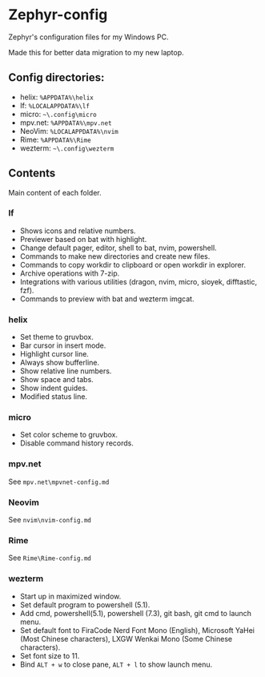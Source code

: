 # Zephyr-config

Zephyr's configuration files for my Windows PC.

Made this for better data migration to my new laptop.

## Config directories:

- helix: `%APPDATA%\helix`
- lf: `%LOCALAPPDATA%\lf`
- micro: `~\.config\micro`
- mpv.net: `%APPDATA%\mpv.net`
- NeoVim: `%LOCALAPPDATA%\nvim`
- Rime: `%APPDATA%\Rime`
- wezterm: `~\.config\wezterm`

## Contents

Main content of each folder.

### lf

- Shows icons and relative numbers.
- Previewer based on bat with highlight.
- Change default pager, editor, shell to bat, nvim, powershell.
- Commands to make new directories and create new files.
- Commands to copy workdir to clipboard or open workdir in explorer.
- Archive operations with 7-zip.
- Integrations with various utilities (dragon, nvim, micro, sioyek, difftastic, fzf).
- Commands to preview with bat and wezterm imgcat.

### helix

- Set theme to gruvbox.
- Bar cursor in insert mode.
- Highlight cursor line.
- Always show bufferline.
- Show relative line numbers.
- Show space and tabs.
- Show indent guides.
- Modified status line.

### micro

- Set color scheme to gruvbox.
- Disable command history records.

### mpv.net

See `mpv.net\mpvnet-config.md`

### Neovim

See `nvim\nvim-config.md`

### Rime

See `Rime\Rime-config.md`

### wezterm

- Start up in maximized window.
- Set default program to powershell (5.1).
- Add cmd, powershell(5.1), powershell (7.3), git bash, git cmd to launch menu.
- Set default font to FiraCode Nerd Font Mono (English), Microsoft YaHei (Most Chinese characters), LXGW Wenkai Mono (Some Chinese characters).
- Set font size to 11.
- Bind `ALT + w` to close pane, `ALT + l` to show launch menu.

